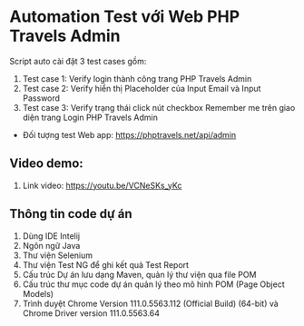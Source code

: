 # Automation Test với Web PHP Travels Admin
Script auto cài đặt 3 test cases gồm:
1. Test case 1: Verify login thành công trang PHP Travels Admin
2. Test case 2: Verify hiển thị Placeholder của Input Email và Input Password
3. Test case 3: Verify trạng thái click nút checkbox Remember me trên giao diện trang Login PHP Travels Admin

* Đối tượng test Web app: https://phptravels.net/api/admin

## Video demo: 
1. Link video: https://youtu.be/VCNeSKs_yKc

## Thông tin code dự án
1. Dùng IDE Intelij 
2. Ngôn ngữ Java
3. Thư viện Selenium 
4. Thư viện Test NG để ghi kết quả Test Report 
5. Cấu trúc Dự án lưu dạng Maven, quản lý thư viện qua file POM
6. Cấu trúc thư mục code dự án quản lý theo mô hình POM (Page Object Models)
7. Trình duyệt Chrome Version 111.0.5563.112 (Official Build) (64-bit) và Chrome Driver version 111.0.5563.64
